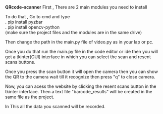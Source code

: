 <b>QRcode-scanner</b>
First , There are 2 main modules you need to install

To do that , Go to cmd and type\
 . pip install pyzbar\
 . pip install opencv-python\
 (make sure the project files and the modules are in the same drive)
  
Then change the path in the main.py file of video.py as in your lap or pc.

Once you do that run the main.py file in the code editor or ide then you will get a tkinter(GUI) interface in which you can select the scan and resent scans buttons.

Once you press the scan button it will open the camera then you can show the QR to the camera wait till it recognize then press "q" to close camera.

Now, you can acess the website by clicking the resent scans button in the tkinter interface. Then a text file "barcode_results" will be created in the same file as the project.

In This all the data you scanned will be recorded.
